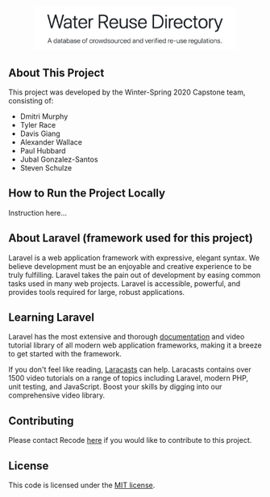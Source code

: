 <p align="center"><img src="./WaterReuseDirectory.png" width="400"></p>

## About This Project

This project was developed by the Winter-Spring 2020 Capstone team, consisting of: 

- Dmitri Murphy 
- Tyler Race
- Davis Giang 
- Alexander Wallace 
- Paul Hubbard 
- Jubal Gonzalez-Santos
- Steven Schulze

## How to Run the Project Locally

Instruction here... 

## About Laravel (framework used for this project)

Laravel is a web application framework with expressive, elegant syntax. We believe development must be an enjoyable and creative experience to be truly fulfilling. Laravel takes the pain out of development by easing common tasks used in many web projects. Laravel is accessible, powerful, and provides tools required for large, robust applications.


## Learning Laravel

Laravel has the most extensive and thorough [documentation](https://laravel.com/docs) and video tutorial library of all modern web application frameworks, making it a breeze to get started with the framework.

If you don't feel like reading, [Laracasts](https://laracasts.com) can help. Laracasts contains over 1500 video tutorials on a range of topics including Laravel, modern PHP, unit testing, and JavaScript. Boost your skills by digging into our comprehensive video library.


## Contributing

Please contact Recode [here](https://www.recodenow.org/contact-us/) if you would like to contribute to this project.

## License

This code is licensed under the [MIT license](https://opensource.org/licenses/MIT).
